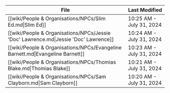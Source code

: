 | File                                                                                 | Last Modified            |
| ------------------------------------------------------------------------------------ | ------------------------ |
| [[wiki/People & Organisations/NPCs/Slim Ed.md\|Slim Ed]]                             | 10:25 AM - July 31, 2024 |
| [[wiki/People & Organisations/NPCs/Jessie 'Doc' Lawrence.md\|Jessie 'Doc' Lawrence]] | 10:24 AM - July 31, 2024 |
| [[wiki/People & Organisations/NPCs/Evangeline Barnett.md\|Evangeline Barnett]]       | 10:23 AM - July 31, 2024 |
| [[wiki/People & Organisations/NPCs/Thomias Blake.md\|Thomias Blake]]                 | 10:21 AM - July 31, 2024 |
| [[wiki/People & Organisations/NPCs/Sam Clayborn.md\|Sam Clayborn]]                   | 10:20 AM - July 31, 2024 |

